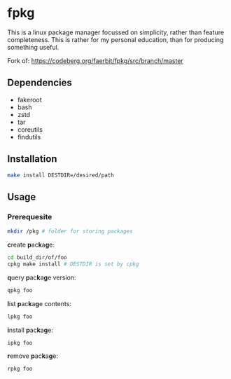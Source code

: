 # fpkg

This is a linux package manager focussed on simplicity, rather than feature
completeness. This is rather for my personal education, than for producing
something useful.

Fork of: https://codeberg.org/faerbit/fpkg/src/branch/master

## Dependencies
 * fakeroot
 * bash
 * zstd
 * tar
 * coreutils
 * findutils

## Installation
``` bash
make install DESTDIR=/desired/path
```

## Usage
### Prerequesite
``` bash
mkdir /pkg # folder for storing packages
```

**c**reate **p**ac**k**a**g**e:
```bash
cd build_dir/of/foo
cpkg make install # DESTDIR is set by cpkg
```

**q**uery **p**ac**k**a**g**e version:
``` bash
qpkg foo
```

**l**ist **p**ac**k**a**g**e contents:
``` bash
lpkg foo
```

**i**nstall **p**ac**k**a**g**e:
``` bash
ipkg foo
```

**r**emove **p**ac**k**a**g**e:
``` bash
rpkg foo
```
